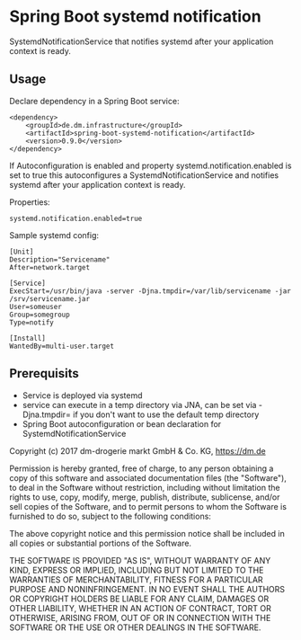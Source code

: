# Spring Boot systemd notification

SystemdNotificationService that notifies systemd after your application context is ready.

## Usage

Declare dependency in a Spring Boot service:

    <dependency>
        <groupId>de.dm.infrastructure</groupId>
        <artifactId>spring-boot-systemd-notification</artifactId>
        <version>0.9.0</version>
    </dependency>

If Autoconfiguration is enabled and property systemd.notification.enabled is set to true this
autoconfigures a SystemdNotificationService and notifies systemd after your application context is ready.

Properties:

    systemd.notification.enabled=true

Sample systemd config:

    [Unit]
    Description="Servicename"
    After=network.target

    [Service]
    ExecStart=/usr/bin/java -server -Djna.tmpdir=/var/lib/servicename -jar /srv/servicename.jar
    User=someuser
    Group=somegroup
    Type=notify

    [Install]
    WantedBy=multi-user.target

## Prerequisits

* Service is deployed via systemd
* service can execute in a temp directory via JNA, can be set via -Djna.tmpdir= if you don't
  want to use the default temp directory
* Spring Boot autoconfiguration or bean declaration for SystemdNotificationService

Copyright (c) 2017 dm-drogerie markt GmbH & Co. KG, https://dm.de

Permission is hereby granted, free of charge, to any person obtaining a copy
of this software and associated documentation files (the "Software"), to deal
in the Software without restriction, including without limitation the rights
to use, copy, modify, merge, publish, distribute, sublicense, and/or sell
copies of the Software, and to permit persons to whom the Software is
furnished to do so, subject to the following conditions:

The above copyright notice and this permission notice shall be included in all
copies or substantial portions of the Software.

THE SOFTWARE IS PROVIDED "AS IS", WITHOUT WARRANTY OF ANY KIND, EXPRESS OR
IMPLIED, INCLUDING BUT NOT LIMITED TO THE WARRANTIES OF MERCHANTABILITY,
FITNESS FOR A PARTICULAR PURPOSE AND NONINFRINGEMENT. IN NO EVENT SHALL THE
AUTHORS OR COPYRIGHT HOLDERS BE LIABLE FOR ANY CLAIM, DAMAGES OR OTHER
LIABILITY, WHETHER IN AN ACTION OF CONTRACT, TORT OR OTHERWISE, ARISING FROM,
OUT OF OR IN CONNECTION WITH THE SOFTWARE OR THE USE OR OTHER DEALINGS IN THE
SOFTWARE.

